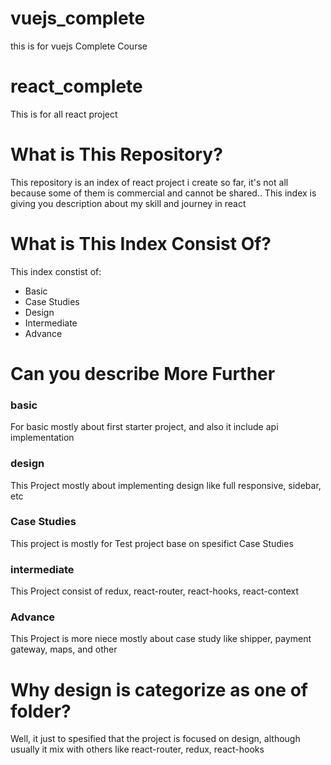 # vuejs_complete
this is for vuejs Complete Course


# react_complete
This is for all react project


# What is This Repository?

This repository is an index of react project i create so far, it's not all because some of them is commercial and cannot be shared.. 
This index is giving you description about my skill and journey in react


# What is This Index Consist Of?

This index constist of:
<ul>
    <li> Basic </li>
    <li> Case Studies </li>
    <li> Design</li>
    <li> Intermediate </li>
    <li> Advance </li>
</ul>


# Can you describe More Further

### basic

For basic mostly about first starter project, and also it include api implementation


### design

This Project mostly about implementing design like full responsive, sidebar, etc


### Case Studies

This project is mostly for Test project base on spesifict Case Studies


### intermediate

This Project consist of redux,  react-router, react-hooks, react-context

### Advance

This Project is more niece mostly about case study like shipper, payment gateway, maps, and other


# Why design is categorize as one of folder?

Well, it just to spesified that the project is focused on design, although usually it mix with others like react-router, redux, react-hooks
